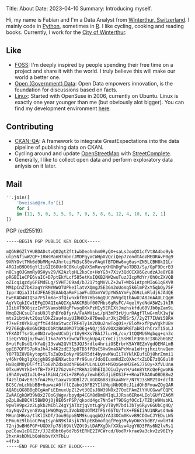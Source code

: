 Title: About
Date: 2023-04-10
Summary: Introducing myself.

Hi, my name is Fabian and I'm a Data Analyst from [Winterthur, Switzerland](https://www.openstreetmap.org/relation/1682243). I mainly code in [Python](http://python.org), sometimes in [R](r-project.org). I like cycling, cooking and reading books. Currently, I work for the [City of Winterthur](https://stadt.winterthur.ch/).

## Like
* [FOSS](https://en.wikipedia.org/wiki/Free_and_open-source_software): I'm deeply inspired by people spending their free time on a project and share it with the world. I truly believe this will make our world a better one.
* [Open (Government) Data](https://en.wikipedia.org/wiki/Open_data): Open Data empowers innovation, is the foundation for discussions based on facts.
* [Linux](http://kernel.org): Started with OpenSuse in 2006, currently on Ubuntu. Linux is exactly one year younger than me (but obviously alot bigger). You can find my development environment [here](https://github.com/fbardos/devenv).

## Contributing
* [CKAN-QA](https://github.com/fbardos/ckan_qa): A framework to integrate GreatExpectations into the data pipeline of publishing data on CKAN.
* Cycling around and update [OpenStreetMap](https://www.openstreetmap.org/) with [StreetComplete](https://streetcomplete.app/).
* Generally, I like to collect open data and perform exploratory data anlysis on it later.

## Mail
```python
''.join([
    'bveisad@rn.fo'[i]
    for i
    in [11, 5, 0, 3, 5, 9, 7, 0, 5, 8, 6, 12, 4, 10, 6, 2, 1]
])
```

PGP (ed25519):

```text
-----BEGIN PGP PUBLIC KEY BLOCK-----

mQGNBGZlYHUBDADctvQO2gtZft1wbDeohnhm0RyQX+saLsJooQX1cfVt8A4bo9yb
ulp5NfiwW2QP+1RWsManH7mbncJMDPgyoCWHpXVQciQep77ondtAoVMEDRAvP0g9
9XRYOvtTMk6d9bMMg+AJhrtciPN3sC80xvFAqVfBTDHw6xg6us+ZN5LCBH8kI1Lr
4RGIoB9D06gYlIiGIE6OUr8C8KulgQVXSmRevqKHGhDgPaoTDB3/Sy/GpF9DcrB3
n8Csg0JGmmRy0SHyv29/K2AzlpHL2koCo+HoYG3+7Xiv3QdCCXX6GzudzAJe8YE8
pRGBI1eCPE6vaIC+D7ptEkYLcf585etKsIQKB2NW2wuTuzJIcpMdYr/OhOcZXVQB
oZIcqiqzdy6FEMdELg/SVHTJ69ad/bJ217tgMVVLZ+2wT+WbG1AtpnMIo61q8XVR
MM1pCnZ7bK2aqYrRMYWWOTUPkeIlatVXQmgJ5E3Gn2oUoVq5k6lmPZxY5qbOy75F
Ippr4QiaI31dJFEAEQEAAbQaRmFiaWFuIDxmYWJpYW5AYmFyZG9zLmRldj6JAdQE
EwEKAD4WIQSa7FSlmXa+3fQiwnxbf007Hbs6gQUCZmVgdQIbAwUJA8JnAAULCQgH
AgYVCgkICwIEFgIDAQIeAQIXgAAKCRBbf007Hbs6gRsFC/4qelVydNdA5WZs1kIR
IIibXT9O8jzzInYSVamsbHUqPFwsg8KkPzHIy5ERIXtJmzhskfdu60VJb0pZam9i
NmqB2HCsuCFasU9JlqhBYoBfyrA/FaAWViwi/pN3mP3rUjurRAgfTlwG+mlK1wjW
mts2ibtHvt2QozlDkZ2au4ouyUIRHXDx87DeeDurJkjZM0Sr5//2yZT7IUWi5BRA
f7+wFz0Yk6ugYftE4d4aStwccTRF4Ty1m2UOu2nwTogOi+/8loM+xfPpwVgkhUBv
P27GEqbvBVGNCRQcObRtNAU0MJ71QEq+NQ/j55V9OXzBKWRGTabRIrhCrxT15oLJ
YFXADfTsrGLe0N3rwQeoUCnDjr1Uy9KXs7BA17lurHL/cx/1tQQMU6Wgbgg+qn3c
1ieQrVGQjo/hwail1ka7oY5riwCWfhSgkUp4/CYmCij1SsMKlF3R63cI8Gzb6GBZ
8+utFcDsdQ/kYaQjI3vaW2QVYI5JQJ5rdle4hriiOSErbrK5AY0EZmVgdQEMALmB
gpEB7QFFS7pKuJh4Jb4K2zdE35p8TB5fPBsC5Xw9maXAPcWna1eH+gjhxitnvQem
Y6PTDZ8VBkytoptLTsZaDxEoNyrUSUR5dt4byawKWuIi7VYNlKEufiDj8hrZmmi1
y46Nr0kglgXqjghBSqNENXwcborPr9Sux/JdoQIuxmKdZcQXAcfxZiDE7zQG0ul0
HxBq8MOyDlFftIlo6VhZdxo8dhF664PULnLLQY+MS0xGeaM2EeSJ760y+XfVLUnA
0TxuHVVrkI+YfB+TXPI27GzvmFcYRHAzi9hEIQJOiuIyvrH/u4n8YtKcQeFgwoK6
i9hAXyuQIoJL0+alRiN4/zKi+78Po5y7ewhEXldjiEOS3F++RnaTRAA0uOBOB8w2
f4zSlD4vERc5fnAzMo/taxw7VODBlZ7LVGOX688iUka4NrF/N7VJ3sWM2tU+dcf8
BCSC/mLcNbbBB+6uwwzA0fflCZabo16FB2YIlUWpjNb9D0cJ1idQhBFmuwZOgQAR
AQABiQG8BBgBCgAmFiEEmuxUpZl2vt30IsJ8W39NOx27OoEFAmZlYHUCGwwFCQPC
ZwAACgkQW39NOx27OoGjWgv/bpydp4CGY8d8m6MIqLJJRsa6ERo4LIolGUfYZA6M
pZpL8wDBCAl5BWDOjOj8E05rPSP/qkodd4gc7Nn5efT9DGgfOCcI/TZDjW9NsbKL
9pwlH9px2z2Lpkb2MIblZ4gYjATXzjqVntLgPyVTByM7bd13bTy6Ryv6GUbCg4Q/
4ayNqvZryen8Vxg1HWQMqyzL3Vob8QUOTM3TFSr6STU/fnX+FE6IiNU1NRwsd4w6
MHun1HHva/tlKlIkDT/3ou96poENM9kugqqbQJYA33OCm0KvvB9CDOwCJYEDuLW5
EPmu6z9lbioCPnqIsynkN9KlAsjk7NlpEKbmofgqfPeg3MyNyO6KYbdBY/vwlHTd
72nj3wBH6PGF+UGDXfp78l69VtVZOt9stDAPXgDkfXXksw4zgY6D3FRs6N2lvRs1
pzC6uw1cDGZZr/JJZdBbt6y6d7b5tERNE2IVCWrcd/UodR+krae9a3ckv2z96IYy
2hxnAsbDNLbQoHsbvYXYFbLu
=4fxb
-----END PGP PUBLIC KEY BLOCK-----
```
